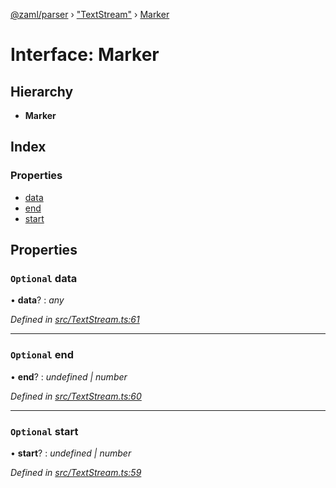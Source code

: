 [@zaml/parser](../README.md) › ["TextStream"](../modules/_textstream_.md) › [Marker](_textstream_.marker.md)

# Interface: Marker

## Hierarchy

* **Marker**

## Index

### Properties

* [data](_textstream_.marker.md#optional-data)
* [end](_textstream_.marker.md#optional-end)
* [start](_textstream_.marker.md#optional-start)

## Properties

### `Optional` data

• **data**? : *any*

*Defined in [src/TextStream.ts:61](https://github.com/nexushubs/zaml-lang/blob/ee5fea7/packages/zaml-parser/src/TextStream.ts#L61)*

___

### `Optional` end

• **end**? : *undefined | number*

*Defined in [src/TextStream.ts:60](https://github.com/nexushubs/zaml-lang/blob/ee5fea7/packages/zaml-parser/src/TextStream.ts#L60)*

___

### `Optional` start

• **start**? : *undefined | number*

*Defined in [src/TextStream.ts:59](https://github.com/nexushubs/zaml-lang/blob/ee5fea7/packages/zaml-parser/src/TextStream.ts#L59)*
